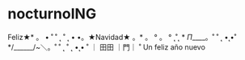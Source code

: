 # nocturnoING

Feliz★* 。 • ˚ ˚ ˛ ˚ ˛ •
•。★Navidad★ 。* 。
° 。 ° ˛˚˛ * _Π_____。˚
˚ ˛ •˛•˚ */______/~＼。˚ ˚ ˛
˚ ˛ •˛• ˚ ｜ 田田 ｜門｜ ˚
Un feliz año nuevo
